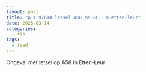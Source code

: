 ```yaml
---
layout: post
title: "p 1 97614 letsel a58 re 74,1 m etten-leur"
date: 2025-03-14
categories: 
  - rss
tags: 
  - feed
---
```


Ongeval met letsel op A58 in Etten-Leur
